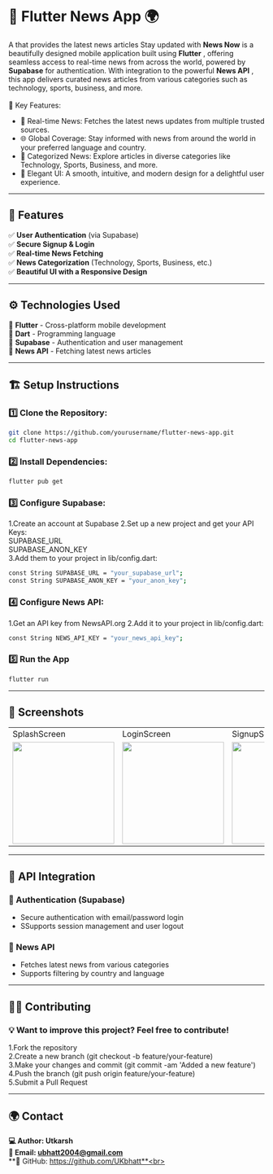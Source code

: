 # 📱 Flutter News App 🌍

A  that provides the latest news articles
Stay updated with **News Now** is a beautifully designed mobile application built using **Flutter** , offering seamless access to real-time news from across the world, powered by **Supabase** for authentication. With integration to the powerful **News API** , this app delivers curated news articles from various categories such as technology, sports, business, and more.<br>
<br>
🔹 Key Features:
- 🚀 Real-time News: Fetches the latest news updates from multiple trusted sources.
- 🌐 Global Coverage: Stay informed with news from around the world in your preferred language and country.
- 🎯 Categorized News: Explore articles in diverse categories like Technology, Sports, Business, and more.
- 📱 Elegant UI: A smooth, intuitive, and modern design for a delightful user experience.

---

## 📑 Features

✅ **User Authentication** (via Supabase)  
✅ **Secure Signup & Login**  
✅ **Real-time News Fetching**  
✅ **News Categorization** (Technology, Sports, Business, etc.)  
✅ **Beautiful UI with a Responsive Design**  

---

## ⚙️ Technologies Used

🔹 **Flutter** - Cross-platform mobile development  
🔹 **Dart** - Programming language  
🔹 **Supabase** - Authentication and user management  
🔹 **News API** - Fetching latest news articles  

---

## 🏗️ Setup Instructions

### 1️⃣ Clone the Repository:
```sh
git clone https://github.com/yourusername/flutter-news-app.git
cd flutter-news-app
```
### 2️⃣ Install Dependencies:
```sh
flutter pub get
```
### 3️⃣ Configure Supabase:
1.Create an account at Supabase
2.Set up a new project and get your API Keys:<br/>
  SUPABASE_URL<br/>
  SUPABASE_ANON_KEY<br/>
3.Add them to your project in lib/config.dart:
```sh
const String SUPABASE_URL = "your_supabase_url";
const String SUPABASE_ANON_KEY = "your_anon_key";
```
### 4️⃣ Configure News API:
1.Get an API key from NewsAPI.org
2.Add it to your project in lib/config.dart: 
```sh
const String NEWS_API_KEY = "your_news_api_key";
```
### 5️⃣ Run the App
```sh
flutter run
```
---
## 📸 Screenshots
<table>
  <tr>
    <td>SplashScreen</td>
    <td>LoginScreen</td>
    <td>SignupScreen</td>
    <td>HomeScreen</td>
    <td>CategoriesSection</td>
  </tr>
  <tr>
    <td><img src="https://github.com/user-attachments/assets/16501179-5d9b-4ddb-9c01-e5cd19d5ee68" width="200"></td>
    <td><img src="https://github.com/user-attachments/assets/4e75f23c-8b6d-4cba-9d10-141bde2ebd69" width="200"></td>
    <td><img src="https://github.com/user-attachments/assets/909483e2-6525-4023-ba00-6c14d1a7b2cb" width="200"></td>
    <td><img src="https://github.com/user-attachments/assets/df5c92f2-4a0b-4fbb-96fc-f55a6a5d3ba2" width="200"></td>
    <td><img src="https://github.com/user-attachments/assets/59fd131c-622c-4387-a896-926644de200d" width="200"></td>
  </tr>
</table>

---

## 🔧 API Integration
### 🔑 Authentication (Supabase)
- Secure authentication with email/password login
- SSupports session management and user logout

### 📰 News API
- Fetches latest news from various categories
- Supports filtering by country and language

---

## 👨‍💻 Contributing
### 💡 Want to improve this project? Feel free to contribute!<br>
1.Fork the repository<br>
2.Create a new branch (git checkout -b feature/your-feature)<br>
3.Make your changes and commit (git commit -am 'Added a new feature')<br>
4.Push the branch (git push origin feature/your-feature)<br>
5.Submit a Pull Request<br> 

---

## 🌍 Contact
**💻 Author: Utkarsh**<br>
**📧 Email: ubhatt2004@gmail.com**<br>
**🐙 GitHub: https://github.com/UKbhatt**<br>
